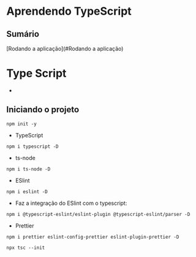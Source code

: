 # Aprendendo TypeScript
## Sumário

[Rodando a aplicação](#Rodando a aplicação)


# Type Script
- 
## Iniciando o projeto

```
npm init -y
```

- TypeScript
```
npm i typescript -D
```

- ts-node
```
npm i ts-node -D
```

- ESlint
```
npm i eslint -D
```

- Faz a integração do ESlint com o typescript:
```
npm i @typescript-eslint/eslint-plugin @typescript-eslint/parser -D
```

- Prettier
```
npm i prettier eslint-config-prettier eslint-plugin-prettier -D
```

```
npx tsc --init
```
